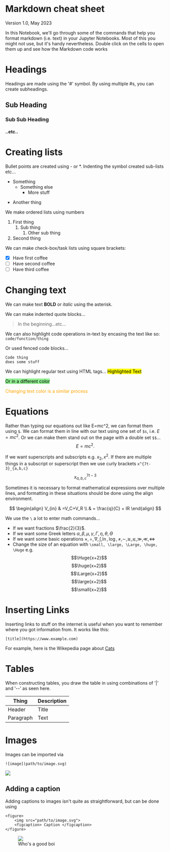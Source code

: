 # Markdown cheat sheet
Version 1.0, May 2023

In this Notebook, we'll go through some of the commands that help you format markdown (i.e. text) in your Jupyter Notebooks. Most of this you might not use, but it's handy nevertheless. Double click on the cells to open them up and see how the Markdown code works

# Headings 

Headings are made using the '#' symbol. By using multiple #s, you can create subheadings.

## Sub Heading

### Sub Sub Heading 

#### ..etc..

# Creating lists

Bullet points are created using - or *. Indenting the symbol created sub-lists etc...
* Something
    - Something else
        - More stuff
- Another thing

We make ordered lists using numbers
1. First thing
    1. Sub thing
        1. Other sub thing
2. Second thing

We can make check-box/task lists using square brackets: 
- [x] Have first coffee
- [ ] Have second coffee
- [ ] Have third coffee

# Changing text

We can make text **BOLD** or *italic* using the asterisk.

We can make indented quote blocks...
> In the beginning...etc...

We can also highlight code operations in-text by encasing the text like so: `code/function/thing`

Or used fenced code blocks...

```
Code thing
does some stuff 
```

We can highlight regular text using HTML tags...
<mark>Highlighted Text</mark>

<mark style="background-color: lightgreen">Or in a different color</mark>


<span style="color:orange">Changing text color is a similar process</span>

# Equations

Rather than typing our equations out like E=mc^2, we can format them using `$`. We can format them in line with our text using one set of `$s`, i.e. $E=mc^2$. Or we can make them stand out on the page with a double set `$$`...
$$E=mc^2.$$ 

If we want superscripts and subscripts e.g. $x_2, x^2$. If there are multiple things in a subscript or superscript then we use curly brackets `x^{7t-3}_{a,b,c}` $$x^{7t-3}_{a,b,c}$$

Sometimes it is necessary to format mathematical expressions over multiple lines, and formatting in these situations should be done using the align environment.

$$
    \begin{align}
        V_{in} & =V_C+V_R \\
        & = \frac{q}{C} + IR
    \end{align}
$$

We use the `\` a lot to enter math commands... 
- If we want fractions $\frac{2}{3}$. 
- If we want some Greek letters $\alpha, \beta, \mu, \gamma, \Gamma, \eta, \theta, \Theta$
- If we want some basic operations $\times, \div, \nabla, \int, \ln, \log, \ne, \sim, \gtrsim, \lesssim, \gg, \ll, \iff$
- Change the size of an equation with `\small, \large, \Large, \huge, \Huge` e.g. $$\Huge{x+2}$$$$\huge{x+2}$$$$\Large{x+2}$$$$\large{x+2}$$$$\small{x+2}$$

# Inserting Links 

Inserting links to stuff on the internet is useful when you want to remember where you got information from. It works like this:

`[title](https://www.example.com)`

For example, here is the Wikepedia page about [Cats](https://en.wikipedia.org/wiki/Cat)

# Tables

When constructing tables, you draw the table in using combinations of '|' and '--' as seen here.

| Thing | Description |
| ----------- | ----------- |
| Header | Title |
| Paragraph | Text |

# Images

Images can be imported via

`![image](path/to/image.svg)`

![](puppy.jpg)


## Adding a caption
Adding captions to images isn't quite as straightforward, but can be done using

```
<figure>
    <img src="path/to/image.svg">
    <figcaption> Caption </figcaption>
</figure>
```

<figure>
    <img src="puppy.jpg">
    <figcaption> Who's a good boi </figcaption>
</figure>